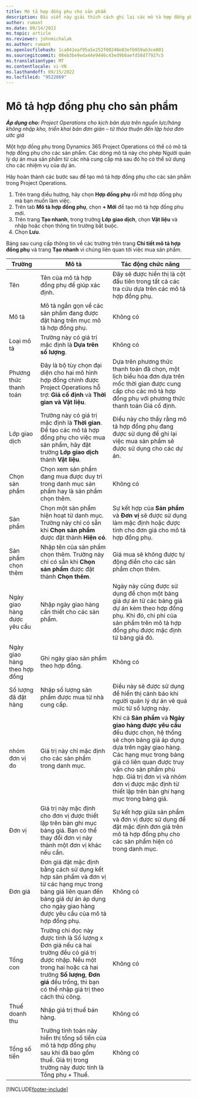 ```yaml
---
title: Mô tả hợp đồng phụ cho sản phẩm
description: Bài viết này giải thích cách ghi lại các mô tả hợp đồng phụ cho sản phẩm và sử dụng các trường khác nhau để ghi lại các giao dịch mua sản phẩm từ các nhà cung cấp.
author: rumant
ms.date: 09/14/2022
ms.topic: article
ms.reviewer: johnmichalak
ms.author: rumant
ms.openlocfilehash: 1ca042eaf95a5e252f00248e83efb959ab3ce801
ms.sourcegitcommit: 08eb3be9eda44e9446c43ed9b6aefd58d77927c5
ms.translationtype: MT
ms.contentlocale: vi-VN
ms.lasthandoff: 09/15/2022
ms.locfileid: "9522869"
---
```

# <a name="subcontract-lines-for-products"></a>Mô tả hợp đồng phụ cho sản phẩm

_**Áp dụng cho:** Project Operations cho kịch bản dựa trên nguồn lực/hàng không nhập kho, triển khai bản đơn giản – từ thỏa thuận đến lập hóa đơn ước giá_

Một hợp đồng phụ trong Dynamics 365 Project Operations có thể có mô tả hợp đồng phụ cho các sản phẩm. Các dòng mô tả này cho phép Người quản lý dự án mua sản phẩm từ các nhà cung cấp mà sau đó họ có thể sử dụng cho các nhiệm vụ của dự án.

Hãy hoàn thành các bước sau để tạo mô tả hợp đồng phụ cho các sản phẩm trong Project Operations.

1. Trên trang điều hướng, hãy chọn **Hợp đồng phụ** rồi mở hợp đồng phụ mà bạn muốn làm việc. 
2. Trên tab **Mô tả hợp đồng phụ**, chọn **+ Mới** để tạo mô tả hợp đồng phụ mới.
3. Trên trang **Tạo nhanh**, trong trường **Lớp giao dịch**, chọn **Vật liệu** và nhập hoặc chọn thông tin trường bắt buộc. 
4. Chọn **Lưu**.

Bảng sau cung cấp thông tin về các trường trên trang **Chi tiết mô tả hợp đồng phụ** và trang **Tạo nhanh** vì chúng liên quan tới việc mua sản phẩm.

| Trường | Mô tả | Tác động chức năng|
| ----- | ----------- | ----------- |
| Tên | Tên của mô tả hợp đồng phụ để giúp xác định. |Đây sẽ được hiển thị là cột đầu tiên trong tất cả các tra cứu dựa trên các mô tả hợp đồng phụ.
| Mô tả | Mô tả ngắn gọn về các sản phẩm đang được đặt hàng trên mục mô tả hợp đồng phụ. | Không có |
| Loại mô tả | Trường này có giá trị mặc định là **Dựa trên số lượng**. |Không có |
| Phương thức thanh toán | Đây là bộ tùy chọn đại diện cho hai mô hình hợp đồng chính được Project Operations hỗ trợ: **Giá cố định** và **Thời gian và Vật liệu**. | Dựa trên phương thức thanh toán đã chọn, một lịch biểu hóa đơn dựa trên mốc thời gian được cung cấp cho các mô tả hợp đồng phụ với phương thức thanh toán Giá cố định. |
| Lớp giao dịch |Trường này có giá trị mặc định là **Thời gian**. Để tạo các mô tả hợp đồng phụ cho việc mua sản phẩm, hãy đặt trường **Lớp giao dịch** thành **Vật liệu**.  | Điều này cho thấy rằng mô tả hợp đồng phụ đang được sử dụng để ghi lại việc mua sản phẩm sẽ được sử dụng cho các dự án. |
| Chọn sản phẩm | Chọn xem sản phẩm đang mua được duy trì trong danh mục sản phẩm hay là sản phẩm chọn thêm. |Không có |
| Sản phẩm | Chọn một sản phẩm hiện hoạt từ danh mục. Trường này chỉ có sẵn khi **Chọn sản phẩm** được đặt thành **Hiện có**. |Sự kết hợp của **Sản phẩm** và **Đơn vị** sẽ được sử dụng làm mặc định hoặc được tính cho đơn giá cho mô tả hợp đồng phụ.
| Sản phẩm chọn thêm | Nhập tên của sản phẩm chọn thêm. Trường này chỉ có sẵn khi **Chọn sản phẩm** được đặt thành **Chọn thêm**.  |Giá mua sẽ không được tự động điền cho các sản phẩm chọn thêm.|
| Ngày giao hàng được yêu cầu | Nhập ngày giao hàng cần thiết cho các sản phẩm.| Ngày này cũng được sử dụng để chọn một bảng giá dự án từ các bảng giá dự án kèm theo hợp đồng phụ. Khi đó, chi phí của sản phẩm trên mô tả hợp đồng phụ được mặc định từ bảng giá đó. |
| Ngày giao hàng theo hợp đồng | Ghi ngày giao sản phẩm theo hợp đồng.  |Không có|
| Số lượng đã đặt hàng | Nhập số lượng sản phẩm được mua từ nhà cung cấp.| Điều này sẽ được sử dụng để hiển thị cảnh báo khi người quản lý dự án vẽ quá mức từ số lượng này.|
| nhóm đơn vị đo | Giá trị này chỉ mặc định cho các sản phẩm trong danh mục. |Khi cả **Sản phẩm** và **Ngày giao hàng được yêu cầu** đều được chọn, hệ thống sẽ chọn bảng giá áp dụng dựa trên ngày giao hàng. Các hạng mục trong bảng giá có liên quan được truy vấn cho sản phẩm phù hợp. Giá trị đơn vị và nhóm đơn vị được mặc định từ thiết lập trên bản ghi hạng mục trong bảng giá. |
| Đơn vị | Giá trị này mặc định cho đơn vị được thiết lập trên bản ghi mục bảng giá. Bạn có thể thay đổi đơn vị này thành một đơn vị khác nếu cần.| Sự kết hợp giữa sản phẩm và đơn vị được sử dụng để đặt mặc định đơn giá trên mô tả hợp đồng phụ cho các sản phẩm hiện có trong danh mục. |
| Đơn giá | Đơn giá đặt mặc định bằng cách sử dụng kết hợp sản phẩm và đơn vị từ các hạng mục trong bảng giá liên quan đến bảng giá dự án áp dụng cho ngày giao hàng được yêu cầu của mô tả hợp đồng phụ.  |Không có |
| Tổng con | Trường chỉ đọc này được tính là Số lượng x Đơn giá nếu cả hai trường đều có giá trị được nhập. Nếu một trong hai hoặc cả hai trường **Số lượng**, **Đơn giá** đều trống, thì bạn có thể nhập giá trị theo cách thủ công.  |Không có |
| Thuế doanh thu | Nhập giá trị thuế bán hàng. |Không có |
| Tổng số tiền | Trường tính toán này hiển thị tổng số tiền của mô tả hợp đồng phụ sau khi đã bao gồm thuế. Giá trị trong trường này được tính là Tổng phụ + Thuế. |Không có |


[!INCLUDE[footer-include](../../includes/footer-banner.md)]
